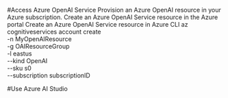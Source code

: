 #Access Azure OpenAI Service
  Provision an Azure OpenAI resource in your Azure subscription.
  Create an Azure OpenAI Service resource in the Azure portal
  Create an Azure OpenAI Service resource in Azure CLI
    az cognitiveservices account create \
        -n MyOpenAIResource \
        -g OAIResourceGroup \
        -l eastus \
        --kind OpenAI \
        --sku s0 \
        --subscription subscriptionID

#Use Azure AI Studio
